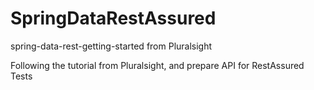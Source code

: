 # SpringDataRestAssured
spring-data-rest-getting-started from Pluralsight

Following the tutorial from Pluralsight, and prepare API for RestAssured Tests 
